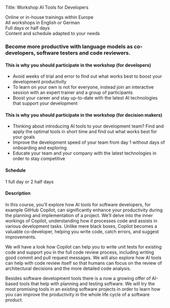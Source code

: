 Title: Workshop AI Tools for Developers

<span class="icon fa-map-marker"></span> Online or in-house trainings within
Europe<br> <span class="icon fa-comments"></span> All workshops in English or
German<br> <span class="icon fa-clock-o"></span> Full days or half days<br>
<span class="icon fa-edit"></span> Content and schedule adapted to your needs

### Become more productive with language models as co-developers, software testers and code reviewers.

#### This is why you should participate in the workshop (for developers)

- Avoid weeks of trial and error to find out what works best to boost your development productivity
- To learn on your own is not for everyone, instead join an interactive session with an expert trainer and a group of participants
- Boost your career and stay up-to-date with the latest AI technologies that support your development

#### This is why you should participate in the workshop (for decision makers)

- Thinking about introducing AI tools to your development team? Find and apply the optimal tools in short time and find out what works best for your goals
- Improve the development speed of your team from day 1 without days of onboarding and exploring
- Educate your team and your company with the latest technologies in order to stay competitive

#### Schedule

1 full day or 2 half days

#### Description

In this course, you’ll explore how AI tools for software developers, for example GitHub Copilot, can significantly enhance your productivity during the planning and implementation of a project. We’ll delve into the inner workings of Copilot, understanding how it processes code and assists in various development tasks. Unlike mere black boxes, Copilot becomes a valuable co-developer, helping you write code, catch errors, and suggest improvements.

We will have a look how Copilot can help you to write unit tests for existing code and support you in the full code review process, including writing good commit and pull request messages. We will also explore how AI tools can help with code review itself so that humans can focus on the review of architectural decisions and the more detailed code analysis.

Besides software development tools there is a now a growing offer of AI-based tools that help with planning and testing software. We will try the most promising tools in an existing software projects in order to learn how you can improve the productivity in the whole life cycle of a software product.
